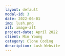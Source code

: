 ```yaml
---
layout: default
modal-id: 3
date: 2022-06-01
img: lush.png
alt: image-alt
project-date: April 2022
client: Min Young
category: Clone Coding
description: Lush Website
---
```

